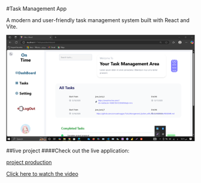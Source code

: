 #Task Management App

A modern and user-friendly task management system built with React and Vite.

![Application main interface screenshot](https://github.com/asmaaelnaggar/Task_Management_System_with_React/blob/main/src/assets/images/Screenshot_81.png?raw=true)

##live project
####Check out the live application:

[project production](https://github.com/asmaaelnaggar/Task_Management_System_with_React/edit/main/README.md)

[Click here to watch the video](https://1drv.ms/v/c/765be7b3ce358696/EUUuKOE6kRZMvpJYGrMzvWIBT0DmT_crX0pGwNeZv4EDgA?e=wnUn0d)





